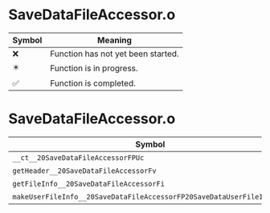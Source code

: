 # SaveDataFileAccessor.o
| Symbol | Meaning 
| ------------- | ------------- 
| :x: | Function has not yet been started. 
| :eight_pointed_black_star: | Function is in progress. 
| :white_check_mark: | Function is completed. 


# SaveDataFileAccessor.o
| Symbol | Decompiled? |
| ------------- | ------------- |
| `__ct__20SaveDataFileAccessorFPUc` | :x: |
| `getHeader__20SaveDataFileAccessorFv` | :x: |
| `getFileInfo__20SaveDataFileAccessorFi` | :x: |
| `makeUserFileInfo__20SaveDataFileAccessorFP20SaveDataUserFileInfoPCc` | :x: |

